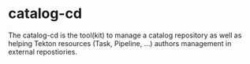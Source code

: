 # catalog-cd
The catalog-cd is the tool(kit) to manage a catalog repository as well as helping Tekton resources (Task, Pipeline, …) authors management in external repostiories.
